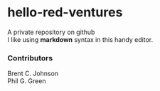 # hello-red-ventures
A private repository on github </br>
I like using __markdown__ syntax in this handy editor.

### Contributors
Brent C. Johnson
<br/>Phil G. Green
